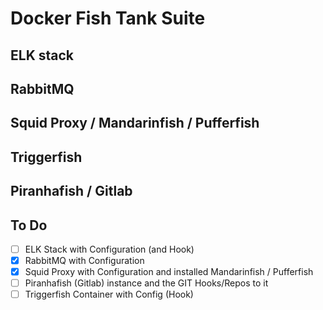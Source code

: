 # Docker Fish Tank Suite

## ELK stack

## RabbitMQ

## Squid Proxy / Mandarinfish / Pufferfish

## Triggerfish

## Piranhafish / Gitlab


## To Do

- [ ] ELK Stack with Configuration (and Hook)
- [x] RabbitMQ with Configuration
- [x] Squid Proxy with Configuration and installed Mandarinfish / Pufferfish
- [ ] Piranhafish (Gitlab) instance and the GIT Hooks/Repos to it
- [ ] Triggerfish Container with Config (Hook)
